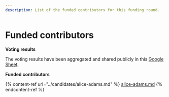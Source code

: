 ```yaml
---
description: List of the funded contributors for this funding round.
---
```


# Funded contributors

**Voting results**

The voting results have been aggregated and shared publicly in this [Google Sheet](https://docs.google.com/spreadsheets/d/18uFReSc5HototjqlR15pHkXRMQqhq7r\_V4P8NTdgGZc/edit?usp=sharing).



**Funded contributors**&#x20;

{% content-ref url="../candidates/alice-adams.md" %}
[alice-adams.md](../candidates/alice-adams.md)
{% endcontent-ref %}
